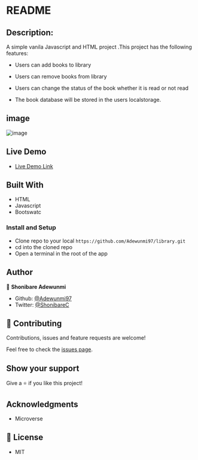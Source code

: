 # README

## Description:

A simple vanila Javascript and HTML project .This project has the following features:

- Users can add books to library

- Users can remove books from library

- Users can change the status of the book whether it is read or not read

-  The book database will be stored in the users localstorage.

## image
![image](https://user-images.githubusercontent.com/60876346/119208198-eda8f380-ba98-11eb-8a76-082423768d66.png)



## Live Demo

- [Live Demo Link](https://adewunmi97.github.io/library/)


## Built With
- HTML
- Javascript
- Bootswatc

### Install and Setup

- Clone repo to your local `https://github.com/Adewunmi97/library.git`
- cd into the cloned repo
- Open a terminal in the root of the app


## Author

👤 **Shonibare Adewunmi**

- Github: [@Adewunmi97](https://github.com/Adewunmi97)
- Twitter: [@ShonibareC](https://twitter.com/ShonibareC)

## 🤝 Contributing

Contributions, issues and feature requests are welcome!

Feel free to check the [issues page](https://github.com/Adewunmi97/library/issues).

## Show your support

Give a ⭐️ if you like this project!

## Acknowledgments

- Microverse

## 📝 License

- MIT
